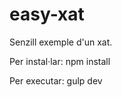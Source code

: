 # easy-xat

Senzill exemple d'un xat. 


Per instal·lar:
    npm install
    
Per executar:
    gulp dev